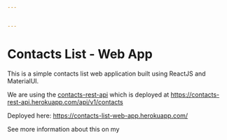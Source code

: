 ```yaml
---


---
```


<h1 id="contacts-list---web-app">Contacts List - Web App</h1>
<p>This is a simple contacts list web application built using ReactJS and MaterialUI.</p>
<p>We are using the <a href="https://github.com/ArbaazMeghani/contacts-rest-api">contacts-rest-api</a> which is deployed at <a href="https://contacts-rest-api.herokuapp.com/api/v1/contacts">https://contacts-rest-api.herokuapp.com/api/v1/contacts</a></p>
<p>Deployed here: <a href="https://contacts-list-web-app.herokuapp.com/">https://contacts-list-web-app.herokuapp.com/</a></p>
<p> See more information about this on my <a href="https://arbaazmeghani.com/portfolio/contacts-list/"portfolio</a><p>

